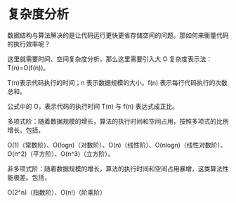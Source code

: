 # 复杂度分析

数据结构与算法解决的是让代码运行更快更省存储空间的问题。那如何来衡量代码的执行效率呢？

这里就需要时间、空间复杂度分析，那么这里需要引入大 O 复杂度表示法：T(n)=O(f(n))。

T(n)表示代码执行的时间；n 表示数据规模的大小。f(n) 表示每行代码执行的次数总和。

公式中的 O，表示代码的执行时间 T(n) 与 f(n) 表达式成正比。


多项式阶：随着数据规模的增长，算法的执行时间和空间占用，按照多项式的比例增长。包括，

O(1)（常数阶）、O(logn)（对数阶）、O(n)（线性阶）、O(nlogn)（线性对数阶）、O(n^2)（平方阶）、O(n^3)（立方阶）。

非多项式阶：随着数据规模的增长，算法的执行时间和空间占用暴增，这类算法性能极差。包括，

O(2^n)（指数阶）、O(n!)（阶乘阶）